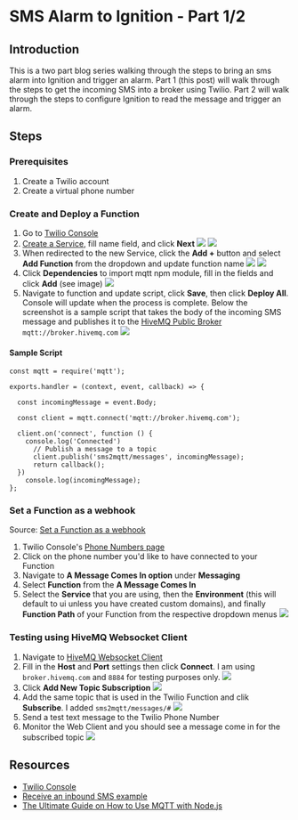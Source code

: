 # SMS Alarm to Ignition - Part 1/2
## Introduction
This is a two part blog series walking through the steps to bring an sms alarm into Ignition and trigger an alarm. Part 1 (this post) will walk through the steps to get the incoming SMS into a broker using Twilio. Part 2 will walk through the steps to configure Ignition to read the message and trigger an alarm.

## Steps
### Prerequisites
1. Create a Twilio account
2. Create a virtual phone number

### Create and Deploy a Function
1. Go to [Twilio Console](https://www.twilio.com/console/functions/overview)
2. [Create a Service](https://www.twilio.com/console/functions/overview/services), fill name field, and click **Next**
  <kbd><img src="https://github.com/user-attachments/assets/f862a478-0f86-4790-89c4-a2166ed07bd2" /></kbd>
  <kbd><img src="https://github.com/user-attachments/assets/60e5548c-d44f-4443-81bf-e660ecc2d79f" /></kbd>
3. When redirected to the new Service, click the **Add +** button and select **Add Function** from the dropdown and update function name
  <kbd><img src="https://github.com/user-attachments/assets/07458e62-e402-4d1b-8cef-6729f6a66b14" /></kbd>
  <kbd><img src="https://github.com/user-attachments/assets/39cd2618-a41b-406c-8b6f-9557b02c648b" /></kbd>
4. Click **Dependencies** to import mqtt npm module, fill in the fields and click **Add** (see image)
  <kbd><img src="https://github.com/user-attachments/assets/7dee8341-0567-41f5-b95a-89d656d098f6" /></kbd>
5. Navigate to function and update script, click **Save**, then click **Deploy All**. Console will update when the process is complete. Below the screenshot is a sample script that takes the body of the incoming SMS message and publishes it to the [HiveMQ Public Broker]([url](https://www.hivemq.com/mqtt/public-mqtt-broker/)) `mqtt://broker.hivemq.com` 
  <kbd><img src="https://github.com/user-attachments/assets/1ca1f9a3-0b92-469d-852e-37a91fad1713" /></kbd>

#### Sample Script
```
const mqtt = require('mqtt');

exports.handler = (context, event, callback) => {

  const incomingMessage = event.Body;

  const client = mqtt.connect('mqtt://broker.hivemq.com');

  client.on('connect', function () {
    console.log('Connected')
      // Publish a message to a topic
      client.publish('sms2mqtt/messages', incomingMessage);
      return callback();
  })
	console.log(incomingMessage);
};
```

### Set a Function as a webhook
Source: [Set a Function as a webhook](https://www.twilio.com/docs/serverless/functions-assets/quickstart/receive-sms#set-a-function-as-a-webhook)
1. Twilio Console's [Phone Numbers page](https://www.twilio.com/console/phone-numbers/incoming)
2. Click on the phone number you'd like to have connected to your Function
3. Navigate to **A Message Comes In option** under **Messaging**
4. Select **Function** from the **A Message Comes In**
5. Select the **Service** that you are using, then the **Environment** (this will default to ui unless you have created custom domains), and finally **Function Path** of your Function from the respective dropdown menus
   <kbd><img src="https://github.com/user-attachments/assets/16e80ef1-0675-4268-bd9b-b529d5bbeb8e" /></kbd>

### Testing using HiveMQ Websocket Client
1. Navigate to [HiveMQ Websocket Client](https://www.hivemq.com/demos/websocket-client/)
2. Fill in the **Host** and **Port** settings then click **Connect**. I am using `broker.hivemq.com` and `8884` for testing purposes only.
   <kbd><img src="https://github.com/user-attachments/assets/dc009228-c312-4b15-bc69-bfe7f1b6911a" /></kbd>
3. Click **Add New Topic Subscription**
   <kbd><img src="https://github.com/user-attachments/assets/124f1e99-ba5a-43d8-a53b-295b9882a704" /></kbd>
4. Add the same topic that is used in the Twilio Function and clik **Subscribe**. I added `sms2mqtt/messages/#`
   <kbd><img src="https://github.com/user-attachments/assets/886dbc51-dd0e-4114-8fcd-bca3e14dd406" /></kbd>
5. Send a test text message to the Twilio Phone Number
6. Monitor the Web Client and you should see a message come in for the subscribed topic
   <kbd><img src="https://github.com/user-attachments/assets/f551b8ad-5f89-46ea-b74c-db628e11048b" /></kbd>

## Resources
* [Twilio Console](https://www.twilio.com/console/functions/overview)
* [Receive an inbound SMS example](https://www.twilio.com/docs/serverless/functions-assets/quickstart/receive-sms)
* [The Ultimate Guide on How to Use MQTT with Node.js](https://www.hivemq.com/blog/ultimate-guide-on-how-to-use-mqtt-with-node-js/)
